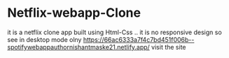 # Netflix-webapp-Clone
it is a netflix clone app built using Html-Css .. it is no responsive design so see in desktop mode olny
https://66ac6333a7f4c7bd451f006b--spotifywebappauthornishantmaske21.netlify.app/
visit the site
